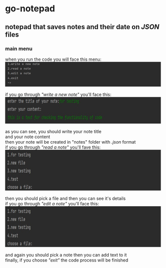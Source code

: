# go-notepad
## notepad that saves notes and their date on _JSON_ files ##  
### main menu ###  
when you run the code you will face this menu:  
![picture alt](/guides/menu_00000.png)  
  
if you go through  _"write a new note"_  you'll face this:  
<img width="872" height="86" src="/guides/make files_00000.png">  
  
as you can see, you should write your note title  
and your note content  
then your note will be created in "notes" folder with _.json_ format  
if you go through  _"read a note"_  you'll fave this:  
<img width="872" height="132" src="/guides/files list_00000.png">
  
then you should pick a file and then you can see it's details  
if you go through  _"edit a note"_ you'll face this:  
<img width="872" height="132" src="/guides/files list_00000.png">
  
and again you should pick a note then you can add text to it  
finally, if you choose  _"exit"_ the code process will be finished
